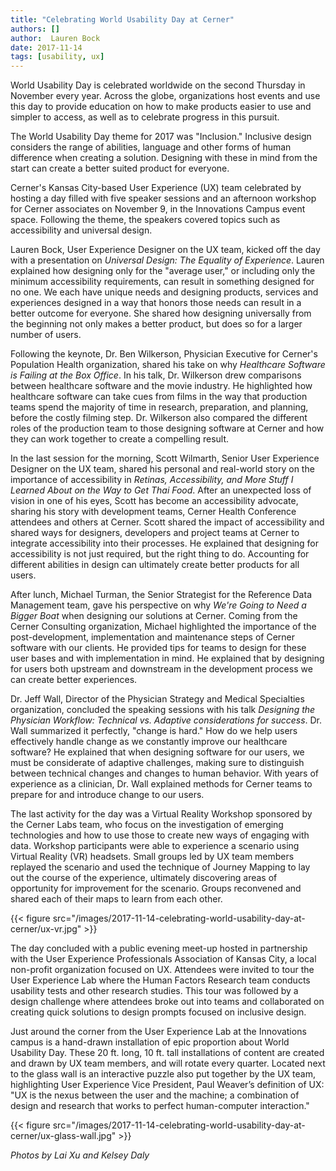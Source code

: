 ```yaml
---
title: "Celebrating World Usability Day at Cerner"
authors: []
author:  Lauren Bock
date: 2017-11-14
tags: [usability, ux]
---
```


World Usability Day is celebrated worldwide on the second Thursday in November every year. Across the globe, organizations host events and use this day to provide education on how to make products easier to use and simpler to access, as well as to celebrate progress in this pursuit.
 
The World Usability Day theme for 2017 was "Inclusion." Inclusive design considers the range of abilities, language and other forms of human difference when creating a solution. Designing with these in mind from the start can create a better suited product for everyone.
 
Cerner's Kansas City-based User Experience (UX) team celebrated by hosting a day filled with five speaker sessions and an afternoon workshop for Cerner associates on November 9, in the Innovations Campus event space. Following the theme, the speakers covered topics such as accessibility and universal design.
 
Lauren Bock, User Experience Designer on the UX team, kicked off the day with a presentation on _Universal Design: The Equality of Experience_. Lauren explained how designing only for the "average user," or including only the minimum accessibility requirements, can result in something designed for no one. We each have unique needs and designing products, services and experiences designed in a way that honors those needs can result in a better outcome for everyone. She shared how designing universally from the beginning not only makes a better product, but does so for a larger number of users.
 
Following the keynote, Dr. Ben Wilkerson, Physician Executive for Cerner's Population Health organization, shared his take on why _Healthcare Software is Failing at the Box Office_. In his talk, Dr. Wilkerson drew comparisons between healthcare software and the movie industry. He highlighted how healthcare software can take cues from films in the way that production teams spend the majority of time in research, preparation, and planning, before the costly filming step. Dr. Wilkerson also compared the different roles of the production team to those designing software at Cerner and how they can work together to create a compelling result.
 
In the last session for the morning, Scott Wilmarth, Senior User Experience Designer on the UX team, shared his personal and real-world story on the importance of accessibility in _Retinas, Accessibility, and More Stuff I Learned About on the Way to Get Thai Food_. After an unexpected loss of vision in one of his eyes, Scott has become an accessibility advocate, sharing his story with development teams, Cerner Health Conference attendees and others at Cerner. Scott shared the impact of accessibility and shared ways for designers, developers and project teams at Cerner to integrate accessibility into their processes. He explained that designing for accessibility is not just required, but the right thing to do. Accounting for different abilities in design can ultimately create better products for all users.
 
After lunch, Michael Turman, the Senior Strategist for the Reference Data Management team, gave his perspective on why _We're Going to Need a Bigger Boat_ when designing our solutions at Cerner. Coming from the Cerner Consulting organization, Michael highlighted the importance of the post-development, implementation and maintenance steps of Cerner software with our clients. He provided tips for teams to design for these user bases and with implementation in mind. He explained that by designing for users both upstream and downstream in the development process we can create better experiences.
 
Dr. Jeff Wall, Director of the Physician Strategy and Medical Specialties organization, concluded the speaking sessions with his talk _Designing the Physician Workflow: Technical vs. Adaptive considerations for success_. Dr. Wall summarized it perfectly, "change is hard." How do we help users effectively handle change as we constantly improve our healthcare software? He explained that when designing software for our users, we must be considerate of adaptive challenges, making sure to distinguish between technical changes and changes to human behavior. With years of experience as a clinician, Dr. Wall explained methods for Cerner teams to prepare for and introduce change to our users.

The last activity for the day was a Virtual Reality Workshop sponsored by the Cerner Labs team, who focus on the investigation of emerging technologies and how to use those to create new ways of engaging with data. Workshop participants were able to experience a scenario using Virtual Reality (VR) headsets. Small groups led by UX team members replayed the scenario and used the technique of Journey Mapping to lay out the course of the experience, ultimately discovering areas of opportunity for improvement for the scenario. Groups reconvened and shared each of their maps to learn from each other.

{{< figure src="/images/2017-11-14-celebrating-world-usability-day-at-cerner/ux-vr.jpg" >}}

The day concluded with a public evening meet-up hosted in partnership with the User Experience Professionals Association of Kansas City, a local non-profit organization focused on UX. Attendees were invited to tour the User Experience Lab where the Human Factors Research team conducts usability tests and other research studies. This tour was followed by a design challenge where attendees broke out into teams and collaborated on creating quick solutions to design prompts focused on inclusive design.
 
Just around the corner from the User Experience Lab at the Innovations campus is a hand-drawn installation of epic proportion about World Usability Day. These 20 ft. long, 10 ft. tall installations of content are created and drawn by UX team members, and will rotate every quarter. Located next to the glass wall is an interactive puzzle also put together by the UX team, highlighting User Experience Vice President, Paul Weaver’s definition of UX: "UX is the nexus between the user and the machine; a combination of design and research that works to perfect human-computer interaction."

{{< figure src="/images/2017-11-14-celebrating-world-usability-day-at-cerner/ux-glass-wall.jpg" >}}

_Photos by Lai Xu and Kelsey Daly_

